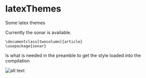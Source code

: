 # latexThemes
Some latex themes 

Currently the sonar is available. 

    \documentclass[twocolumn]{article}
    \usepackage{sonar}
    
Is what is needed in the preamble to get the style loaded into the compilation

![alt text](https://raw.githubusercontent.com/mantzaris/latexThemes/pics/sonarThemeEx.png) 
